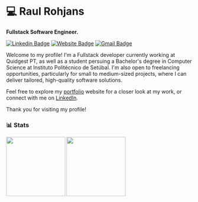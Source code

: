 # 💻 Raul Rohjans
**Fullstack Software Engineer.**

[![Linkedin Badge](https://img.shields.io/badge/-raulrohjans-blue?style=flat&logo=Linkedin&logoColor=white&link=https://www.linkedin.com/in/raulrohjans/)](https://www.linkedin.com/in/raulrohjans/)
[![Website Badge](https://img.shields.io/badge/-rohjans.com-47CCCC?style=flat&logo=Google-Chrome&logoColor=white&link=https://rohjans.com)](https://rohjans.com)
[![Gmail Badge](https://img.shields.io/badge/-rauljann-c14438?style=flat&logo=Gmail&logoColor=white&link=mailto:rauljann@gmail.com)](mailto:rauljann@gmail.com)

Welcome to my profile! I'm a Fullstack developer currently working at Quidgest PT, as well as a student persuing a Bachelor's degree in Computer Science at Instituto Politécnico de Setúbal. I'm also open to freelancing opportunities, particularly for small to medium-sized projects, where I can deliver tailored, high-quality software solutions. 

Feel free to explore my [portfolio](https://rohjans.com/) website for a closer look at my work, or connect with me on [LinkedIn](https://www.linkedin.com/in/raulrohjans/).

Thank you for visiting my profile!


### 📊 Stats

<img height="160px" align="left"   src="https://github-readme-stats-raul-rohjans-projects.vercel.app/api?username=RaulRohjans&show_icons=true&theme=radical"   />
<img height="160px" align="left"  src="https://github-readme-stats-raul-rohjans-projects.vercel.app/api/top-langs/?username=RaulRohjans&layout=compact&theme=radical"  />



#
